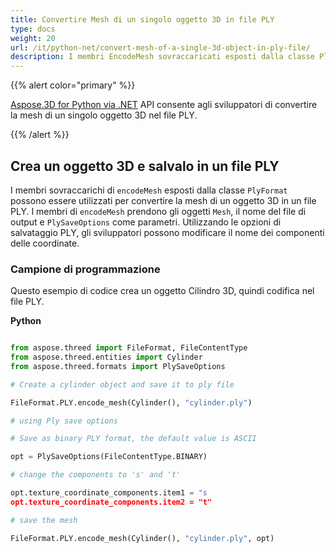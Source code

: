 ```yaml
---
title: Convertire Mesh di un singolo oggetto 3D in file PLY
type: docs
weight: 20
url: /it/python-net/convert-mesh-of-a-single-3d-object-in-ply-file/
description: I membri EncodeMesh sovraccaricati esposti dalla classe PlyFormat possono essere utilizzati per convertire la mesh di un oggetto 3D in file PLY. I membri EncodeMesh prendono il nome mesh, il nome del file di output e gli oggetti PlySaveOptions come parametri. Utilizzando le opzioni di salvataggio PLY, gli sviluppatori possono modificare il nome dei componenti delle coordinate.
---
```

{{% alert color="primary" %}}

[Aspose.3D for Python via .NET](https://products.aspose.com/3d/python-net/) API consente agli sviluppatori di convertire la mesh di un singolo oggetto 3D nel file PLY.

{{% /alert %}}
##  **Crea un oggetto 3D e salvalo in un file PLY**
I membri sovraccarichi di `encodeMesh` esposti dalla classe `PlyFormat` possono essere utilizzati per convertire la mesh di un oggetto 3D in un file PLY. I membri di `encodeMesh` prendono gli oggetti `Mesh`, il nome del file di output e `PlySaveOptions` come parametri. Utilizzando le opzioni di salvataggio PLY, gli sviluppatori possono modificare il nome dei componenti delle coordinate.
###  **Campione di programmazione**
Questo esempio di codice crea un oggetto Cilindro 3D, quindi codifica nel file PLY.

**Python**

```py

from aspose.threed import FileFormat, FileContentType
from aspose.threed.entities import Cylinder
from aspose.threed.formats import PlySaveOptions

# Create a cylinder object and save it to ply file

FileFormat.PLY.encode_mesh(Cylinder(), "cylinder.ply")

# using Ply save options

# Save as binary PLY format, the default value is ASCII

opt = PlySaveOptions(FileContentType.BINARY)

# change the components to 's' and 't'

opt.texture_coordinate_components.item1 = "s
opt.texture_coordinate_components.item2 = "t"

# save the mesh

FileFormat.PLY.encode_mesh(Cylinder(), "cylinder.ply", opt)

```
